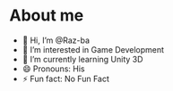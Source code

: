 # About me
- 👋 Hi, I’m @Raz-ba
- 👀 I’m interested in Game Development
- 🌱 I’m currently learning Unity 3D
- 😄 Pronouns: His
- ⚡ Fun fact: No Fun Fact

<!---
Raz-ba/Raz-ba is a ✨ special ✨ repository because its `README.md` (this file) appears on your GitHub profile.
You can click the Preview link to take a look at your changes.
--->
